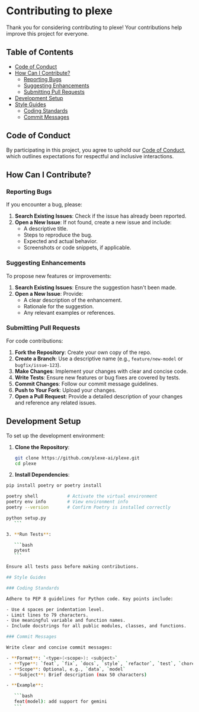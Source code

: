 # Contributing to plexe

Thank you for considering contributing to plexe! Your contributions help improve this project for everyone.

## Table of Contents

- [Code of Conduct](#code-of-conduct)
- [How Can I Contribute?](#how-can-i-contribute)
  - [Reporting Bugs](#reporting-bugs)
  - [Suggesting Enhancements](#suggesting-enhancements)
  - [Submitting Pull Requests](#submitting-pull-requests)
- [Development Setup](#development-setup)
- [Style Guides](#style-guides)
  - [Coding Standards](#coding-standards)
  - [Commit Messages](#commit-messages)

## Code of Conduct

By participating in this project, you agree to uphold our [Code of Conduct](link-to-code-of-conduct), which outlines expectations for respectful and inclusive interactions.

## How Can I Contribute?

### Reporting Bugs

If you encounter a bug, please:

1. **Search Existing Issues**: Check if the issue has already been reported.
2. **Open a New Issue**: If not found, create a new issue and include:
   - A descriptive title.
   - Steps to reproduce the bug.
   - Expected and actual behavior.
   - Screenshots or code snippets, if applicable.

### Suggesting Enhancements

To propose new features or improvements:

1. **Search Existing Issues**: Ensure the suggestion hasn't been made.
2. **Open a New Issue**: Provide:
   - A clear description of the enhancement.
   - Rationale for the suggestion.
   - Any relevant examples or references.

### Submitting Pull Requests

For code contributions:

1. **Fork the Repository**: Create your own copy of the repo.
2. **Create a Branch**: Use a descriptive name (e.g., `feature/new-model` or `bugfix/issue-123`).
3. **Make Changes**: Implement your changes with clear and concise code.
4. **Write Tests**: Ensure new features or bug fixes are covered by tests.
5. **Commit Changes**: Follow our commit message guidelines.
6. **Push to Your Fork**: Upload your changes.
7. **Open a Pull Request**: Provide a detailed description of your changes and reference any related issues.

## Development Setup

To set up the development environment:

1. **Clone the Repository**:

    ```bash
    git clone https://github.com/plexe-ai/plexe.git
    cd plexe
    ```

2. **Install Dependencies**:

 ```bash
pip install poetry or poetry install

poetry shell           # Activate the virtual environment
poetry env info        # View environment info
poetry --version       # Confirm Poetry is installed correctly

python setup.py
    ```

3. **Run Tests**:

    ```bash
    pytest
    ```

Ensure all tests pass before making contributions.

## Style Guides

### Coding Standards

Adhere to PEP 8 guidelines for Python code. Key points include:

- Use 4 spaces per indentation level.
- Limit lines to 79 characters.
- Use meaningful variable and function names.
- Include docstrings for all public modules, classes, and functions.

### Commit Messages

Write clear and concise commit messages:

- **Format**: `<type>(<scope>): <subject>`
  - **Type**: `feat`, `fix`, `docs`, `style`, `refactor`, `test`, `chore`
  - **Scope**: Optional, e.g., `data`, `model`
  - **Subject**: Brief description (max 50 characters)

- **Example**:

    ```bash
    feat(model): add support for gemini
    ```
